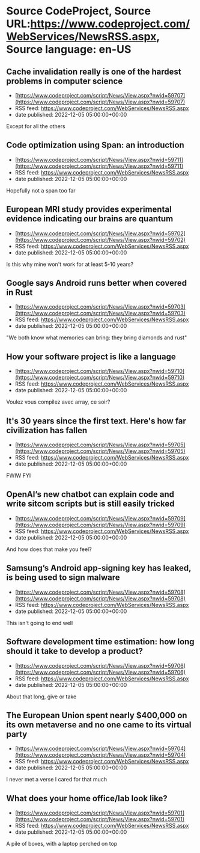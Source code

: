 # Source CodeProject, Source URL:https://www.codeproject.com/WebServices/NewsRSS.aspx, Source language: en-US

## Cache invalidation really is one of the hardest problems in computer science
 - [https://www.codeproject.com/script/News/View.aspx?nwid=59707](https://www.codeproject.com/script/News/View.aspx?nwid=59707)
 - RSS feed: https://www.codeproject.com/WebServices/NewsRSS.aspx
 - date published: 2022-12-05 05:00:00+00:00

Except for all the others

## Code optimization using Span: an introduction
 - [https://www.codeproject.com/script/News/View.aspx?nwid=59711](https://www.codeproject.com/script/News/View.aspx?nwid=59711)
 - RSS feed: https://www.codeproject.com/WebServices/NewsRSS.aspx
 - date published: 2022-12-05 05:00:00+00:00

Hopefully not a span too far

## European MRI study provides experimental evidence indicating our brains are quantum
 - [https://www.codeproject.com/script/News/View.aspx?nwid=59702](https://www.codeproject.com/script/News/View.aspx?nwid=59702)
 - RSS feed: https://www.codeproject.com/WebServices/NewsRSS.aspx
 - date published: 2022-12-05 05:00:00+00:00

Is this why mine won't work for at least 5-10 years?

## Google says Android runs better when covered in Rust
 - [https://www.codeproject.com/script/News/View.aspx?nwid=59703](https://www.codeproject.com/script/News/View.aspx?nwid=59703)
 - RSS feed: https://www.codeproject.com/WebServices/NewsRSS.aspx
 - date published: 2022-12-05 05:00:00+00:00

"We both know what memories can bring: they bring diamonds and rust"

## How your software project is like a language
 - [https://www.codeproject.com/script/News/View.aspx?nwid=59710](https://www.codeproject.com/script/News/View.aspx?nwid=59710)
 - RSS feed: https://www.codeproject.com/WebServices/NewsRSS.aspx
 - date published: 2022-12-05 05:00:00+00:00

Voulez vous compilez avec array, ce soir?

## It's 30 years since the first text. Here's how far civilization has fallen
 - [https://www.codeproject.com/script/News/View.aspx?nwid=59705](https://www.codeproject.com/script/News/View.aspx?nwid=59705)
 - RSS feed: https://www.codeproject.com/WebServices/NewsRSS.aspx
 - date published: 2022-12-05 05:00:00+00:00

FWIW FYI

## OpenAI’s new chatbot can explain code and write sitcom scripts but is still easily tricked
 - [https://www.codeproject.com/script/News/View.aspx?nwid=59709](https://www.codeproject.com/script/News/View.aspx?nwid=59709)
 - RSS feed: https://www.codeproject.com/WebServices/NewsRSS.aspx
 - date published: 2022-12-05 05:00:00+00:00

And how does that make you feel?

## Samsung’s Android app-signing key has leaked, is being used to sign malware
 - [https://www.codeproject.com/script/News/View.aspx?nwid=59708](https://www.codeproject.com/script/News/View.aspx?nwid=59708)
 - RSS feed: https://www.codeproject.com/WebServices/NewsRSS.aspx
 - date published: 2022-12-05 05:00:00+00:00

This isn't going to end well

## Software development time estimation: how long should it take to develop a product?
 - [https://www.codeproject.com/script/News/View.aspx?nwid=59706](https://www.codeproject.com/script/News/View.aspx?nwid=59706)
 - RSS feed: https://www.codeproject.com/WebServices/NewsRSS.aspx
 - date published: 2022-12-05 05:00:00+00:00

About that long, give or take

## The European Union spent nearly $400,000 on its own metaverse and no one came to its virtual party
 - [https://www.codeproject.com/script/News/View.aspx?nwid=59704](https://www.codeproject.com/script/News/View.aspx?nwid=59704)
 - RSS feed: https://www.codeproject.com/WebServices/NewsRSS.aspx
 - date published: 2022-12-05 05:00:00+00:00

I never met a verse I cared for that much

## What does your home office/lab look like?
 - [https://www.codeproject.com/script/News/View.aspx?nwid=59701](https://www.codeproject.com/script/News/View.aspx?nwid=59701)
 - RSS feed: https://www.codeproject.com/WebServices/NewsRSS.aspx
 - date published: 2022-12-05 05:00:00+00:00

A pile of boxes, with a laptop perched on top
